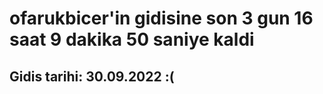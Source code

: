 # ofarukbicer'in gidisine son 3 gun 16 saat 9 dakika 50 saniye kaldi

## Gidis tarihi: 30.09.2022 :(
